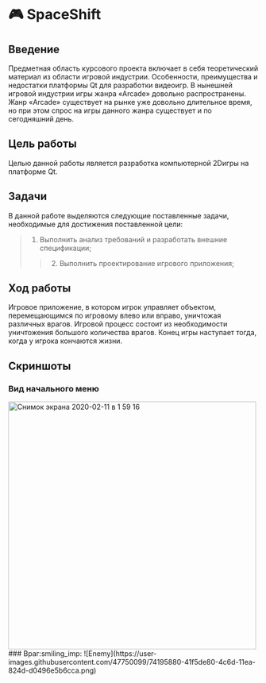 # :video_game: SpaceShift
## Введение
Предметная область курсового проекта включает в себя теоретический материал из области игровой индустрии. Особенности, преимущества и недостатки платформы Qt для разработки видеоигр.
В нынешней игровой индустрии игры жанра «Arcade» довольно распространены. Жанр «Arcade» существует на рынке уже довольно длительное время, но при этом спрос на игры данного жанра существует и по сегодняшний день. 
## Цель работы
Целью данной работы является разработка компьютерной 2Dигры на платформе Qt.
## Задачи
В данной работе выделяются следующие поставленные задачи, необходимые для достижения поставленной цели:
> 1. Выполнить анализ требований и разработать внешние спецификации;
>> 2. Выполнить проектирование игрового приложения;

## Ход работы
Игровое приложение, в котором игрок управляет объектом, перемещающимся по игровому влево или вправо, уничтожая различных врагов.
Игровой процесс состоит из необходимости уничтожения большого количества врагов. Конец игры наступает тогда, когда у игрока кончаются жизни.
## Скриншоты
### Вид начального меню 
<img width="499" alt="Снимок экрана 2020-02-11 в 1 59 16" src="https://user-images.githubusercontent.com/47750099/74198333-217c5300-4c72-11ea-9849-c8e4f5761c32.png">
### Враг:smiling_imp:
![Enemy](https://user-images.githubusercontent.com/47750099/74195880-41f5de80-4c6d-11ea-824d-d0496e5b6cca.png)











